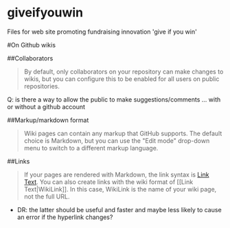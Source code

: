 # giveifyouwin
Files for web site promoting fundraising innovation 'give if you win'

#On Github wikis

##Collaborators

> By default, only collaborators on your repository can make changes to wikis, but you can configure this to be enabled for all users on public repositories.

Q:  is there a way to allow the public to make suggestions/comments ... with or without a github account

##Markup/markdown format 

> Wiki pages can contain any markup that GitHub supports. The default choice is Markdown, but you can use the "Edit mode" drop-down menu to switch to a different markup language.

##Links

> If your pages are rendered with Markdown, the link syntax is [Link Text](URL_to_wiki).
> You can also create links with the wiki format of [[Link Text|WikiLink]]. In this case, WikiLink is the name of your wiki page, not the full URL. 

- DR: the latter should be useful and faster and maybe less likely to cause an error if the hyperlink changes?

